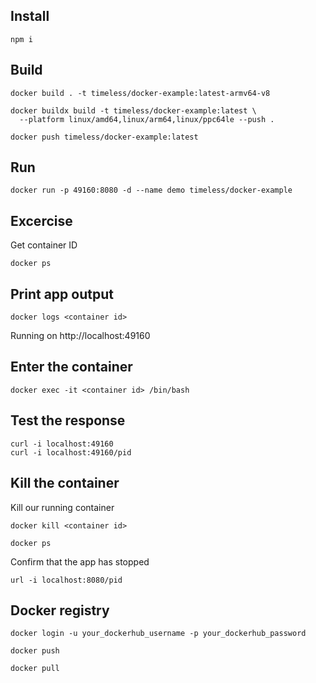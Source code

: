 ## Install

```
npm i 
```

## Build

```
docker build . -t timeless/docker-example:latest-armv64-v8
```

```
docker buildx build -t timeless/docker-example:latest \
  --platform linux/amd64,linux/arm64,linux/ppc64le --push .
```

```
docker push timeless/docker-example:latest
```

## Run

```
docker run -p 49160:8080 -d --name demo timeless/docker-example
```

## Excercise

Get container ID
```
docker ps
```

## Print app output
```
docker logs <container id>
```

Running on http://localhost:49160

## Enter the container
```
docker exec -it <container id> /bin/bash
```

## Test the response

```
curl -i localhost:49160
curl -i localhost:49160/pid

```

## Kill the container

Kill our running container
```
docker kill <container id>
```

```
docker ps
```

Confirm that the app has stopped
```
url -i localhost:8080/pid
```

## Docker registry

```
docker login -u your_dockerhub_username -p your_dockerhub_password
```

```
docker push
```

```
docker pull
```